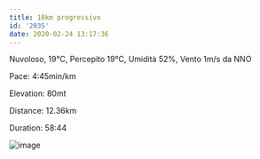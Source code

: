 ```yaml
---
title: 10km progressivo
id: '2035'
date: 2020-02-24 13:17:36
---
```


Nuvoloso, 19°C, Percepito 19°C, Umidità 52%, Vento 1m/s da NNO

Pace: 4:45min/km

Elevation: 80mt

Distance: 12.36km

Duration: 58:44

![image](/images/2021/08/20200224-activity-map.png)